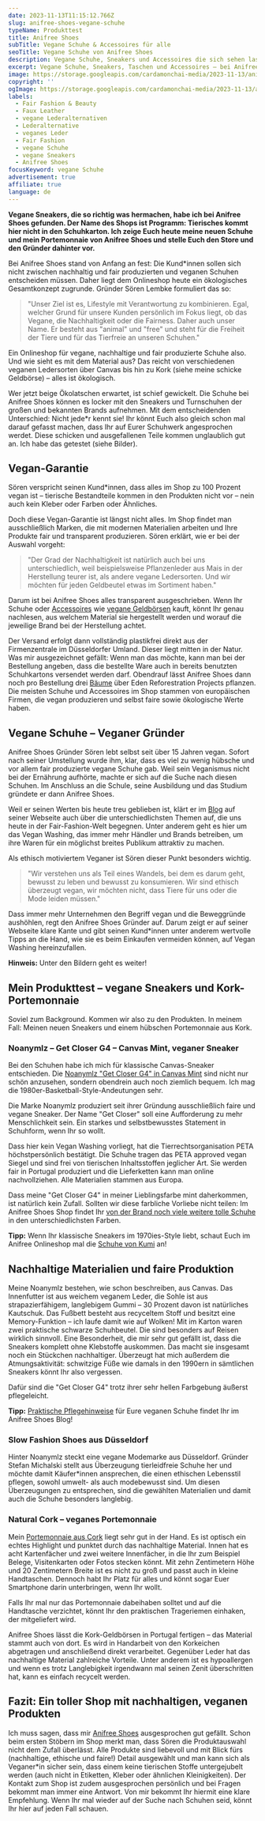 ```yaml
---
date: 2023-11-13T11:15:12.766Z
slug: anifree-shoes-vegane-schuhe
typeName: Produkttest
title: Anifree Shoes
subTitle: Vegane Schuhe & Accessoires für alle
seoTitle: Vegane Schuhe von Anifree Shoes
description: Vegane Schuhe, Sneakers und Accessoires die sich sehen lassen können und das auch noch in nachhaltig? Hier bekommt Ihr alle Infos über den Anifree Shoes Shop.
excerpt: Vegane Schuhe, Sneakers, Taschen und Accessoires – bei Anifree Shoes aus Düsseldorf gibt es das alles auch mit einem echten Nachhaltigkeitsapekt und garantiert ohne Vegan Washing. Ich stelle Euch das Unternehmen und den Gründer dahinter vor.
image: https://storage.googleapis.com/cardamonchai-media/2023-11-13/anifree-shoes-18-jpg-imagine-080808_6e6763_2048_1536/640.webp
copyright: ''
ogImage: https://storage.googleapis.com/cardamonchai-media/2023-11-13/anifree-shoes-og-jpg-imagine-080808_716c69_1200_628/640.webp
labels:
  - Fair Fashion & Beauty
  - Faux Leather
  - vegane Lederalternativen
  - Lederalternative
  - veganes Leder
  - Fair Fashion
  - vegane Schuhe
  - vegane Sneakers
  - Anifree Shoes
focusKeyword: vegane Schuhe
advertisement: true
affiliate: true
language: de
---
```


**Vegane Sneakers, die so richtig was hermachen, habe ich bei Anifree Shoes gefunden. Der Name des Shops ist Programm: Tierisches kommt hier nicht in den Schuhkarton. Ich zeige Euch heute meine neuen Schuhe und mein Portemonnaie von Anifree Shoes und stelle Euch den Store und den Gründer dahinter vor.**

Bei Anifree Shoes stand von Anfang an fest: Die Kund\*innen sollen sich nicht zwischen nachhaltig und fair produzierten und veganen Schuhen entscheiden müssen. Daher liegt dem Onlineshop heute ein ökologisches Gesamtkonzept zugrunde. Gründer Sören Lembke formuliert das so:

> "Unser Ziel ist es, Lifestyle mit Verantwortung zu kombinieren. Egal, welcher Grund für unsere Kunden persönlich im Fokus liegt, ob das Vegane, die Nachhaltigkeit oder die Fairness. Daher auch unser Name. Er besteht aus "animal" und "free" und steht für die Freiheit der Tiere und für das Tierfreie an unseren Schuhen."

Ein Onlineshop für vegane, nachhaltige und fair produzierte Schuhe also. Und wie sieht es mit dem Material aus? Das reicht von verschiedenen veganen Ledersorten über Canvas bis hin zu Kork (siehe meine schicke Geldbörse) – alles ist ökologisch.

Wer jetzt beige Ökolatschen erwartet, ist schief gewickelt. Die Schuhe bei Anifree Shoes können es locker mit den Sneakers und Turnschuhen der großen und bekannten Brands aufnehmen. Mit dem entscheidenden Unterschied: Nicht jede\*r kennt sie! Ihr könnt Euch also gleich schon mal darauf gefasst machen, dass Ihr auf Eurer Schuhwerk angesprochen werdet. Diese schicken und ausgefallenen Teile kommen unglaublich gut an. Ich habe das getestet (siehe Bilder).

## Vegan-Garantie

Sören verspricht seinen Kund\*innen, dass alles im Shop zu 100 Prozent vegan ist – tierische Bestandteile kommen in den Produkten nicht vor – nein auch kein Kleber oder Farben oder Ähnliches.

Doch diese Vegan-Garantie ist längst nicht alles. Im Shop findet man ausschließlich Marken, die mit modernen Materialien arbeiten und Ihre Produkte fair und transparent produzieren. Sören erklärt, wie er bei der Auswahl vorgeht:

> "Der Grad der Nachhaltigkeit ist natürlich auch bei uns unterschiedlich, weil beispielsweise Pflanzenleder aus Mais in der Herstellung teurer ist, als andere vegane Ledersorten. Und wir möchten für jeden Geldbeutel etwas im Sortiment haben."

Darum ist bei Anifree Shoes alles transparent ausgeschrieben. Wenn Ihr Schuhe oder [Accessoires](https://tidd.ly/3QzsbFf) wie [vegane Geldbörsen](https://tidd.ly/3FXplFm) kauft, könnt Ihr genau nachlesen, aus welchem Material sie hergestellt werden und worauf die jeweilige Brand bei der Herstellung achtet.

Der Versand erfolgt dann vollständig plastikfrei direkt aus der Firmenzentrale im Düsseldorfer Umland. Dieser liegt mitten in der Natur. Was mir ausgezeichnet gefällt: Wenn man das möchte, kann man bei der Bestellung angeben, dass die bestellte Ware auch in bereits benutzten Schuhkartons versendet werden darf. Obendrauf lässt Anifree Shoes dann noch pro Bestellung drei [Bäume](https://tidd.ly/3QW1dZW) über Eden Reforestration Projects pflanzen. Die meisten Schuhe und Accessoires im Shop stammen von europäischen Firmen, die vegan produzieren und selbst faire sowie ökologische Werte haben.

## Vegane Schuhe – Veganer Gründer

Anifree Shoes Gründer Sören lebt selbst seit über 15 Jahren vegan. Sofort nach seiner Umstellung wurde ihm, klar, dass es viel zu wenig hübsche und vor allem fair produzierte vegane Schuhe gab. Weil sein Veganismus nicht bei der Ernährung aufhörte, machte er sich auf die Suche nach diesen Schuhen. Im Anschluss an die Schule, seine Ausbildung und das Studium gründete er dann Anifree Shoes.

Weil er seinen Werten bis heute treu geblieben ist, klärt er im [Blog](https://tidd.ly/3SCiCIg) auf seiner Webseite auch über die unterschiedlichsten Themen auf, die uns heute in der Fair-Fashion-Welt begegnen. Unter anderem geht es hier um das Vegan Washing, das immer mehr Händler und Brands betreiben, um ihre Waren für ein möglichst breites Publikum attraktiv zu machen.

Als ethisch motiviertem Veganer ist Sören dieser Punkt besonders wichtig.

> "Wir verstehen uns als Teil eines Wandels, bei dem es darum geht, bewusst zu leben und bewusst zu konsumieren. Wir sind ethisch überzeugt vegan, wir möchten nicht, dass Tiere für uns oder die Mode leiden müssen."

Dass immer mehr Unternehmen den Begriff vegan und die Beweggründe aushöhlen, regt den Anifree Shoes Gründer auf. Darum zeigt er auf seiner Webseite klare Kante und gibt seinen Kund\*innen unter anderem wertvolle Tipps an die Hand, wie sie es beim Einkaufen vermeiden können, auf Vegan Washing hereinzufallen.

**Hinweis:** Unter den Bildern geht es weiter!

<Gallery name="2023-11-anifree-shoes-1" />

## Mein Produkttest – vegane Sneakers und Kork-Portemonnaie

Soviel zum Background. Kommen wir also zu den Produkten. In meinem Fall: Meinen neuen Sneakers und einem hübschen Portemonnaie aus Kork.

### Noanymlz – Get Closer G4 – Canvas Mint, veganer Sneaker

Bei den Schuhen habe ich mich für klassische Canvas-Sneaker entschieden. Die [Noanymlz "Get Closer G4" in Canvas Mint](https://tidd.ly/3SGj2gO) sind nicht nur schön anzusehen, sondern obendrein auch noch ziemlich bequem. Ich mag die 1980er-Basketball-Style-Andeutungen sehr.

Die Marke Noanymlz produziert seit ihrer Gründung ausschließlich faire und vegane Sneaker. Der Name "Get Closer" soll eine Aufforderung zu mehr Menschlichkeit sein. Ein starkes und selbstbewusstes Statement in Schuhform, wenn Ihr so wollt.

Dass hier kein Vegan Washing vorliegt, hat die Tierrechtsorganisation PETA höchstpersönlich bestätigt. Die Schuhe tragen das PETA approved vegan Siegel und sind frei von tierischen Inhaltsstoffen jeglicher Art. Sie werden fair in Portugal produziert und die Lieferketten kann man online nachvollziehen. Alle Materialien stammen aus Europa.

Dass meine "Get Closer G4" in meiner Lieblingsfarbe mint daherkommen, ist natürlich kein Zufall. Sollten wir diese farbliche Vorliebe nicht teilen: Im Anifree Shoes Shop findet Ihr [von der Brand noch viele weitere tolle Schuhe](https://tidd.ly/3MHZ6GK) in den unterschiedlichsten Farben.

**Tipp:** Wenn Ihr klassische Sneakers im 1970ies-Style liebt, schaut Euch im Anifree Onlineshop mal die [Schuhe von Kumi](https://tidd.ly/3sFrcvf) an!

## Nachhaltige Materialien und faire Produktion

Meine Noanymlz bestehen, wie schon beschreiben, aus Canvas. Das Innenfutter ist aus weichem veganem Leder, die Sohle ist aus strapazierfähigem, langlebigem Gummi – 30 Prozent davon ist natürliches Kautschuk. Das Fußbett besteht aus recyceltem Stoff und besitzt eine Memory-Funktion – ich laufe damit wie auf Wolken! Mit im Karton waren zwei praktische schwarze Schuhbeutel. Die sind besonders auf Reisen wirklich sinnvoll. Eine Besonderheit, die mir sehr gut gefällt ist, dass die Sneakers komplett ohne Klebstoffe auskommen. Das macht sie insgesamt noch ein Stückchen nachhaltiger. Überzeugt hat mich außerdem die Atmungsaktivität: schwitzige Füße wie damals in den 1990ern in sämtlichen Sneakers könnt Ihr also vergessen.

Dafür sind die "Get Closer G4" trotz ihrer sehr hellen Farbgebung äußerst pflegeleicht.

**Tipp:** [Praktische Pflegehinweise](https://tidd.ly/3MERswG) für Eure veganen Schuhe findet Ihr im Anifree Shoes Blog!

### Slow Fashion Shoes aus Düsseldorf

Hinter Noanymlz steckt eine vegane Modemarke aus Düsseldorf. Gründer Stefan Michalski stellt aus Überzeugung tierleidfreie Schuhe her und möchte damit Käufer\*innen ansprechen, die einen ethischen Lebensstil pflegen, sowohl umwelt- als auch modebewusst sind. Um diesen Überzeugungen zu entsprechen, sind die gewählten Materialien und damit auch die Schuhe besonders langlebig.

### Natural Cork – veganes Portemonnaie

Mein [Portemonnaie aus Cork](https://tidd.ly/467ppg9) liegt sehr gut in der Hand. Es ist optisch ein echtes Highlight und punktet durch das nachhaltige Material. Innen hat es acht Kartenfächer und zwei weitere Innenfächer, in die Ihr zum Beispiel Belege, Visitenkarten oder Fotos stecken könnt. Mit zehn Zentimetern Höhe und 20 Zentimetern Breite ist es nicht zu groß und passt auch in kleine Handtaschen. Dennoch habt Ihr Platz für alles und könnt sogar Euer Smartphone darin unterbringen, wenn Ihr wollt.

Falls Ihr mal nur das Portemonnaie dabeihaben solltet und auf die Handtasche verzichtet, könnt Ihr den praktischen Trageriemen einhaken, der mitgeliefert wird.

Anifree Shoes lässt die Kork-Geldbörsen in Portugal fertigen – das Material stammt auch von dort. Es wird in Handarbeit von den Korkeichen abgetragen und anschließend direkt verarbeitet. Gegenüber Leder hat das nachhaltige Material zahlreiche Vorteile. Unter anderem ist es hypoallergen und wenn es trotz Langlebigkeit irgendwann mal seinen Zenit überschritten hat, kann es einfach recycelt werden.

## Fazit: Ein toller Shop mit nachhaltigen, veganen Produkten

Ich muss sagen, dass mir [Anifree Shoes](https://tidd.ly/3sz3G39) ausgesprochen gut gefällt. Schon beim ersten Stöbern im Shop merkt man, dass Sören die Produktauswahl nicht dem Zufall überlässt. Alle Produkte sind liebevoll und mit Blick fürs (nachhaltige, ethische und faire!) Detail ausgewählt und man kann sich als Veganer\*in sicher sein, dass einem keine tierischen Stoffe untergejubelt werden (auch nicht in Etiketten, Kleber oder ähnlichen Kleinigkeiten). Der Kontakt zum Shop ist zudem ausgesprochen persönlich und bei Fragen bekommt man immer eine Antwort. Von mir bekommt Ihr hiermit eine klare Empfehlung. Wenn Ihr mal wieder auf der Suche nach Schuhen seid, könnt Ihr hier auf jeden Fall schauen.

<Gallery name="2023-11-anifree-shoes-2" />
